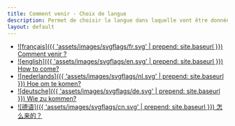 ```yaml
---
title: Comment venir - Choix de langue
description: Permet de choisir la langue dans laquelle vont être données les instructions comment se rendre au laboratoire de mathématiques Paul Painlevé de Lille.
layout: default
---
```


- [![français]({{ 'assets/images/svgflags/fr.svg' | prepend: site.baseurl }}) Comment&nbsp;venir&nbsp;?](fr/)
- [![english]({{ 'assets/images/svgflags/en.svg' | prepend: site.baseurl }}) How&nbsp;to&nbsp;come?](en/)
- [![nederlands]({{ 'assets/images/svgflags/nl.svg' | prepend: site.baseurl }}) Hoe&nbsp;om&nbsp;te komen?](nl/)
- [![deutsche]({{ 'assets/images/svgflags/de.svg' | prepend: site.baseurl }}) Wie&nbsp;zu&nbsp;kommen?](de/)
- [![德语]({{ 'assets/images/svgflags/cn.svg' | prepend: site.baseurl }}) 怎么来的？](cn/)
